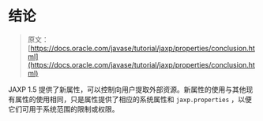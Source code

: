 # 结论

> 原文： [https://docs.oracle.com/javase/tutorial/jaxp/properties/conclusion.html](https://docs.oracle.com/javase/tutorial/jaxp/properties/conclusion.html)

JAXP 1.5 提供了新属性，可以控制向用户提取外部资源。新属性的使用与其他现有属性的使用相同，只是属性提供了相应的系统属性和 `jaxp.properties` ，以便它们可用于系统范围的限制或权限。
